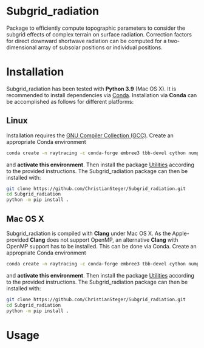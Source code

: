# Subgrid_radiation
Package to efficiently compute topographic parameters to consider the subgrid effects of complex terrain on surface radiation.
Correction factors for direct downward shortwave radiation can be computed for a two-dimensional array of subsolar positions or individual positions.

# Installation

Subgrid_radiation has been tested with **Python 3.9** (Mac OS X).
It is recommended to install dependencies via [Conda](https://docs.conda.io/en/latest/#).
Installation via **Conda** can be accomplished as follows for different platforms:

## Linux

Installation requires the [GNU Compiler Collection (GCC)](https://gcc.gnu.org). Create an appropriate Conda environment

```bash
conda create -n raytracing -c conda-forge embree3 tbb-devel cython numpy scipy xarray matplotlib cartopy netcdf4 cmcrameri skyfield skimage pyinterp pyproj
```

and **activate this environment**.
Then install the package [Utilities](https://github.com/ChristianSteger/Utilities) according to the provided instructions.
The Subgrid_radiation package can then be installed with:

```bash
git clone https://github.com/ChristianSteger/Subgrid_radiation.git
cd Subgrid_radiation
python -m pip install .
```

## Mac OS X

Subgrid_radiation is compiled with **Clang** under Mac OS X. As the Apple-provided **Clang** does not support OpenMP, an alternative **Clang** with OpenMP support has to be installed.
This can be done via Conda. Create an appropriate Conda environment

```bash
conda create -n raytracing -c conda-forge embree3 tbb-devel cython numpy scipy xarray matplotlib cartopy netcdf4 cmcrameri skyfield skimage pyinterp pyproj c-compiler openmp python=3.9
```

and **activate this environment**.
Then install the package [Utilities](https://github.com/ChristianSteger/Utilities) according to the provided instructions.
The Subgrid_radiation package can then be installed with:

```bash
git clone https://github.com/ChristianSteger/Subgrid_radiation.git
cd Subgrid_radiation
python -m pip install .
```

# Usage